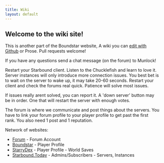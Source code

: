 ```yaml
---
title: Wiki
layout: default
---
```


## Welcome to the wiki site!

This is another part of the Boundstar website, A wiki you can [edit with Github](https://github.com/digitaldesigndj/boundstar-content/edit/master/info.html.md) or Prose. Pull requests welcome!

If you have any questions send a chat message (on the forum) to Munlock!

Restart your Starbound client. Listen to the Chucklefish and learn to love it. Server instances will only introduce more connection issues. You best bet is to wait on the server to wake up, it may take 20-60 seconds. Restart your client and check the forums real quick. Patience will solve most issues.

If issues really arent solved, you can report it. A 'down server' button may be in order. One that will restart the server with enough votes.

The forum is where we communicate and post things about the servers. You have to link your forum profile to your player profile to get past the first rank. You also need 1 post and 1 reputation.


Network of websites:

* [Forum](http://forum.boundstar.com) - Forum Account
* [Boundstar](http://boundstar.com) - Player Profile
* [StarryDex](http://starrydex.com) - Player Profile - World Saves
* [Starbound.Today](http://starbound.today) - Admins/Subscribers - Servers, Instances
